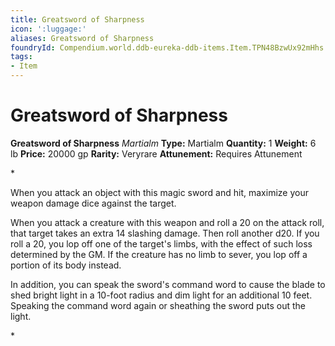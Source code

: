 ```yaml
---
title: Greatsword of Sharpness
icon: ':luggage:'
aliases: Greatsword of Sharpness
foundryId: Compendium.world.ddb-eureka-ddb-items.Item.TPN48BzwUx92mHhs
tags:
- Item
---
```


# Greatsword of Sharpness

**Greatsword of Sharpness**
_Martialm_
**Type:** Martialm
**Quantity:** 1
**Weight:** 6 lb
**Price:** 20000 gp
**Rarity:** Veryrare
**Attunement:** Requires Attunement

*<p>When you attack an object with this magic sword and hit, maximize your weapon damage dice against the target.

When you attack a creature with this weapon and roll a 20 on the attack roll, that target takes an extra 14 slashing damage. Then roll another d20. If you roll a 20, you lop off one of the target's limbs, with the effect of such loss determined by the GM. If the creature has no limb to sever, you lop off a portion of its body instead.

In addition, you can speak the sword's command word to cause the blade to shed bright light in a 10-foot radius and dim light for an additional 10 feet. Speaking the command word again or sheathing the sword puts out the light.</p>*